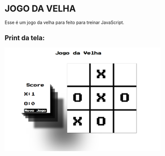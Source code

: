﻿# JOGO DA VELHA
Esse é um jogo da velha para feito para treinar JavaScript.


## Print da tela:<br>
![Print da tela - Jogo da Velha](https://github.com/leoFagundes/Jogo-Da-Velha-JS/blob/main/style/images/print.png)
